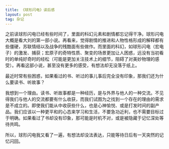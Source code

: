 ```yaml
---
title: 《球形闪电》读后感
layout: post
tag: 杂记
---
```


之前读球形闪电已经有些时间了，里面的科幻元素和剧情都忘记得干净。球形闪电大概是看大刘的第一部小说。再看来，觉得剧情的推进和人物性格形成的解释都有些僵硬，苏联情结以及战争的残酷面有些做作。而里面的科幻，如球形闪电（宏电子）的激发、捕获；宏原子的奇特性质、聚变的场景更加让人困惑，远没有当初看时的单纯好奇时的经松（可能是更加关注技术上的细节，阻碍了对美妙物理的感受）。再看这部小说，甚至没有更多的感受，有想法却无没落于纸上。

最近时常有些困惑，如果看过的书、听过的事儿事后完全没有印象，那我们还为什么要读书、听故事？

我想到一个理由。读书、听故事都是一种经历，是与外界与他人的一种交流。不见得我们与他人的交流都要有什么收获，而我们试图为之找到一个存在的理由的需求是不成立的。即使我们能从中收获些什么，也是心神愉悦、或是打发时间的副产品。我们应该以一种更平和的心态来学习和生活，不要急功近利，也不需要目标过于明确。如果看过了书却没有印象，那可能是时机不对，或是被隐藏于记忆深处等待共鸣。

所以，球形闪电我又看了一遍，有想法却没法表达，只能等待日后有一天突然的记忆闪回。
